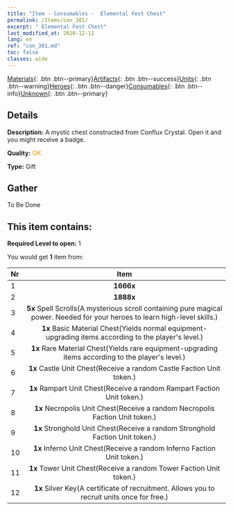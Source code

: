 ```yaml
---
title: "Item - Consumables -  Elemental Fest Chest"
permalink: /Items/con_381/
excerpt: " Elemental Fest Chest"
last_modified_at: 2020-12-11
lang: en
ref: "con_381.md"
toc: false
classes: wide
---
```

 [Materials](/Items/){: .btn .btn--primary}[Artifacts](/Items/Artifacts/){: .btn .btn--success}[Units](/Items/Units/){: .btn .btn--warning}[Heroes](/Items/Heroes/){: .btn .btn--danger}[Consumables](/Items/Consumables/){: .btn .btn--info}[Unknown](/Items/Unknown/){: .btn .btn--primary}

## Details
 **Description:** A mystic chest constructed from Conflux Crystal. Open it and you might receive a badge.

 **Quality:** <span style="color: #FF8C00">OK</span>

 **Type:** Gift

## Gather

  To Be Done

## This item contains:

 **Required Level to open:** 1

 You would get **1** item  from:

  | Nr |      Item    |
  |:---|:------------:|
  | 1 |  **1666x** <i class="fas fa-coins"/> | 
  | 2 |  **1888x** <i class="fas fa-coins"/> | 
  | 3 |  **5x** Spell Scrolls(A mysterious scroll containing pure magical power. Needed for your heroes to learn high-level skills.) | 
  | 4 |  **1x** Basic Material Chest(Yields normal equipment-upgrading items according to the player's level.) | 
  | 5 |  **1x** Rare Material Chest(Yields rare equipment-upgrading items according to the player's level.) | 
  | 6 |  **1x** Castle Unit Chest(Receive a random Castle Faction Unit token.) | 
  | 7 |  **1x** Rampart Unit Chest(Receive a random Rampart Faction Unit token.) | 
  | 8 |  **1x** Necropolis Unit Chest(Receive a random Necropolis Faction Unit token.) | 
  | 9 |  **1x** Stronghold Unit Chest(Receive a random Stronghold Faction Unit token.) | 
  | 10 |  **1x** Inferno Unit Chest(Receive a random Inferno Faction Unit token.) | 
  | 11 |  **1x** Tower Unit Chest(Receive a random Tower Faction Unit token.) | 
  | 12 |  **1x** Silver Key(A certificate of recruitment. Allows you to recruit units once for free.) | 
